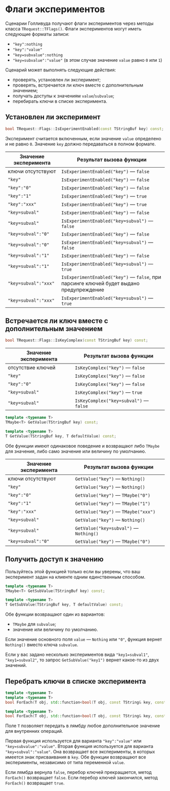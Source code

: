 # Флаги экспериментов

Сценарии Голливуда получают флаги экспериментов через методы класса `TRequest::TFlags()`. Флаги экспериментов могут иметь следующие форматы записи:
* `"key":nothing`
* `"key":"value"`
* `"key=subvalue":nothing`
* `"key=subvalue":"value"` (в этом случае значение `value` равно `0` или `1`)

Сценарий может выполнять следующие действия:
* проверять, установлен ли эксперимент;
* проверять, встречается ли ключ вместе с дополнительным значением;
* получать доступы к значениям `value`/`subvalue`;
* перебирать ключи в списке эксперимента.

## Установлен ли эксперимент

```cpp
bool TRequest::Flags::IsExperimentEnabled(const TStringBuf key) const;
```
Эксперимент считается включенным, если значение `value` определено и не равно `0`. Значение `key` должно передаваться в полном формате. 

| Значение эксперимента | Результат вызова функции                  |
| --------------------- | ----------------------------------        |
| ключи отсутствуют     | `IsExperimentEnabled("key")` — `false`        |
| `"key"`                 | `IsExperimentEnabled("key")` — `false`        |
| `"key":"0"`             | `IsExperimentEnabled("key")` — `false`        |
| `"key":"1"`             | `IsExperimentEnabled("key")` — `true`         |
| `"key":"xxx"`           | `IsExperimentEnabled("key")` — `true`         |
| `"key=subval"`          | `IsExperimentEnabled("key")` — `false`        |
| `"key=subval"`          | `IsExperimentEnabled("key=subval")` — `false` |
| `"key=subval":"0"`      | `IsExperimentEnabled("key")` — `false`        |
| `"key=subval":"0"`      | `IsExperimentEnabled("key=subval")` — `false` |
| `"key=subval":"1"`      | `IsExperimentEnabled("key")` — `false`        |
| `"key=subval":"1"`      | `IsExperimentEnabled("key=subval")` — `true`  |
| `"key=subval":"xxx"`    | `IsExperimentEnabled("key")` — `false`, при парсинге ключей будет выдано предупреждение |
| `"key=subval":"xxx"`    | `IsExperimentEnabled("key=subval")` — `true`  |

## Встречается ли ключ вместе с дополнительным значением

```cpp
bool TRequest::Flags::IsKeyComplex(const TStringBuf key) const;
```

| Значение эксперимента | Результат вызова функции                  |
| --------------------- | ----------------------------------        |
| отсутствие ключей     | `IsKeyComplex("key")` — `false`        |
| `"key"`                 | `IsKeyComplex("key")` — `false`        |
| `"key":"0"`             | `IsKeyComplex("key")` — `false`        |
| `"key=subval"`          | `IsKeyComplex("key")` — `true`         |
| `"key=subval"`          | `IsKeyComplex("key=subval")` — `false` |

```cpp
template <typename T>
TMaybe<T> GetValue(TStringBuf key) const;

template <typename T>
T GetValue(TStringBuf key, T defaultValue) const;
```

Обе функции имеют одинаковое поведение и возвращают либо `TMaybe` для значения, либо само значение или величину по умолчанию.

| Значение эксперимента | Результат вызова функции           |
| --------------------- | ---------------------------------- |
| ключи отсутствуют     | `GetValue("key")` — `Nothing()`        |
| `"key"`                 | `GetValue("key")` — `Nothing()`        |
| `"key":"0"`             | `GetValue("key")` — `TMaybe("0")`      |
| `"key":"1"`             | `GetValue("key")` — `TMaybe("1")`      |
| `"key":"xxx"`           | `GetValue("key")` — `TMaybe("xxx")`    |
| `"key=subval"`          | `GetValue("key")` — `Nothing()`        |
| `"key=subval"`          | `GetValue("key=subval")` — `Nothing()` |
| `"key=subval":"0"`      | `GetValue("key")` — `TMaybe("0")`      |

## Получить доступ к значению

Пользуйтесь этой функцией только если вы уверены, что ваш эксперимент задан на клиенте одним единственным способом.

```cpp
template <typename T>
TMaybe<T> GetSubValue(TStringBuf key) const;

template <typename T>
T GetSubValue(TStringBuf key, T defaultValue) const;
```

Обе функции возвращают один из вариантов:
* `TMaybe` для `subvalue`;
* значение или величину по умолчанию.

Если значение основного поля `value` — `Nothing` или `"0"`, функция вернет `Nothing()` вместо ключа `subvalue`.

Если у вас задано несколько экспериментов вида `"key1=subval1"`, `"key1=subval2"`, то запрос `GetSubValue("key1")` вернет какое-то из двух значений.

## Перебрать ключи в списке эксперимента

```cpp
template <typename T>
template <typename T>
bool ForEach(T obj, std::function<bool(T obj, const TString& key, const TMaybe<TString>& value)> fn) const;

template <typename T>
bool ForEach(T obj, std::function<bool(T obj, const TString& key, const TString& subval, const TMaybe<TString>& value)> fn) const;                                                                                                                                 
```

Поле `T` позволяет передать в лямбду любое дополнительное значение для внутренних операций.

Первая функция используется для варианта `"key":"value"` или `"key=subvalue":"value"`. Вторая функция используется для варианта `"key=subval":"value"`. Она возвращает все эксперименты, в которых имеется знак присваивания в `key`. Обе функции возвращают все эксперименты, независимо от типа переменной `value`.

Если лямбда вернула `false`, перебор ключей прекращается, метод `ForEach()` возвращает `false`. Если перебор ключей закончился, метод `ForEach()` возвращает `true`.


